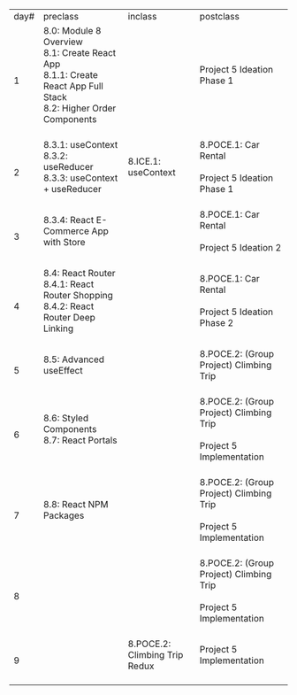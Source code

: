 <table><tr><td>day#</td><td>preclass</td><td>inclass</td><td>postclass</td></tr><tr><td>1</td><td>8.0: Module 8 Overview<br>8.1: Create React App<br>8.1.1: Create React App Full Stack<br>8.2: Higher Order Components<br><br></td><td><br></td><td>Project 5 Ideation Phase 1<br><br></td></tr><tr><td>2</td><td>8.3.1: useContext<br>8.3.2: useReducer<br>8.3.3: useContext + useReducer<br><br></td><td>8.ICE.1: useContext<br><br></td><td>8.POCE.1: Car Rental<br><br>Project 5 Ideation Phase 1<br><br></td></tr><tr><td>3</td><td>8.3.4: React E-Commerce App with Store<br><br></td><td><br></td><td>8.POCE.1: Car Rental<br><br>Project 5 Ideation 2<br><br></td></tr><tr><td>4</td><td>8.4: React Router<br>8.4.1: React Router Shopping<br>8.4.2: React Router Deep Linking<br><br></td><td><br></td><td>8.POCE.1: Car Rental<br><br>Project 5 Ideation Phase 2<br><br></td></tr><tr><td>5</td><td>8.5: Advanced useEffect<br><br></td><td><br></td><td>8.POCE.2: (Group Project) Climbing Trip<br><br></td></tr><tr><td>6</td><td>8.6: Styled Components<br>8.7: React Portals<br><br></td><td><br></td><td>8.POCE.2: (Group Project) Climbing Trip<br><br>Project 5 Implementation<br><br></td></tr><tr><td>7</td><td>8.8: React NPM Packages<br><br></td><td><br></td><td>8.POCE.2: (Group Project) Climbing Trip<br><br>Project 5 Implementation<br><br></td></tr><tr><td>8</td><td><br></td><td><br></td><td>8.POCE.2: (Group Project) Climbing Trip<br><br>Project 5 Implementation<br><br></td></tr><tr><td>9</td><td><br></td><td>8.POCE.2: Climbing Trip Redux<br><br></td><td>Project 5 Implementation<br><br></td></tr></table>
